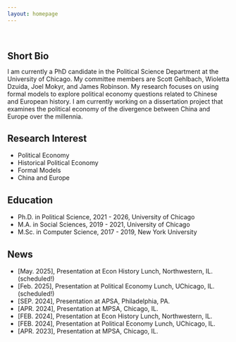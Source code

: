 ```yaml
---
layout: homepage
---
```


<h1 id="about-me"></h1>

<h2 style="margin: 60px 0px 10px;">Short Bio</h2>

I am currently a PhD candidate in the Political Science Department at the University of Chicago. My committee members are Scott Gehlbach, Wioletta Dzuida, Joel Mokyr, and James Robinson. My research focuses on using formal models to explore political economy questions related to Chinese and European history. I am currently working on a dissertation project that examines the political economy of the divergence between China and Europe over the millennia.

## Research Interest

- Political Economy 
- Historical Political Economy
- Formal Models
- China and Europe

## Education
- Ph.D. in Political Science, 2021 - 2026, University of Chicago
- M.A. in Social Sciences, 2019 - 2021, University of Chicago
- M.Sc. in Computer Science, 2017 - 2019, New York University

## News
- [May. 2025], Presentation at Econ History Lunch, Northwestern, IL. (scheduled!)
- [Feb. 2025], Presentation at Political Economy Lunch, UChicago, IL. (scheduled!)
- [SEP. 2024], Presentation at APSA, Philadelphia, PA.
- [APR. 2024], Presentation at MPSA, Chicago, IL.
- [FEB. 2024], Presentation at Econ History Lunch, Northwestern, IL.
- [FEB. 2024], Presentation at Political Economy Lunch, UChicago, IL.
- [APR. 2023], Presentation at MPSA, Chicago, IL.
